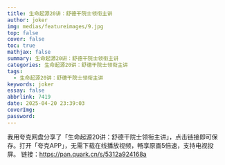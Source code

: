 ```yaml
---
title: 生命起源20讲：舒德干院士领衔主讲
author: joker
img: medias/featureimages/9.jpg
top: false
cover: false
toc: true
mathjax: false
summary: 生命起源20讲：舒德干院士领衔主讲
categories: 生命起源20讲：舒德干院士领衔主讲
tags:
  - 生命起源20讲：舒德干院士领衔主讲
keywords: joker
essay: false
abbrlink: 7419
date: 2025-04-20 23:39:03
coverImg:
password:
---
```


我用夸克网盘分享了「生命起源20讲：舒德干院士领衔主讲」，点击链接即可保存。打开「夸克APP」，无需下载在线播放视频，畅享原画5倍速，支持电视投屏。
链接：https://pan.quark.cn/s/5312a924168a
